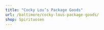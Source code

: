 ```yaml
---
title: "Cocky Lou’s Package Goods"
url: /baltimore/cocky-lous-package-goods/
shop: Spirituosen
---
```

